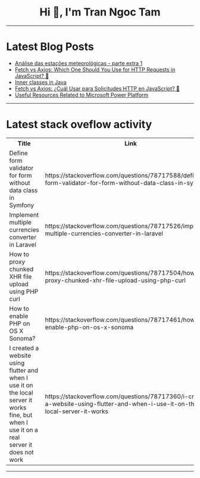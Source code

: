 <h1 align="center">Hi 👋, I'm Tran Ngoc Tam</h1>

---

# Latest Blog Posts 
<!-- BLOG-POST-LIST:START -->
- [Análise das estações meteorológicas - parte extra 1](https://dev.to/devsnorte/analise-das-estacoes-meteorologicas-parte-extra-1-4734)
- [Fetch vs Axios: Which One Should You Use for HTTP Requests in JavaScript? 🚀](https://dev.to/marmariadev/fetch-vs-axios-which-one-should-you-use-for-http-requests-in-javascript-4d38)
- [Inner classes in Java](https://dev.to/prashantrmishra/inner-classes-in-java-2ln1)
- [Fetch vs Axios: ¿Cuál Usar para Solicitudes HTTP en JavaScript? 🚀](https://dev.to/marmariadev/fetch-vs-axios-cual-usar-para-solicitudes-http-en-javascript-154d)
- [Useful Resources Related to Microsoft Power Platform](https://dev.to/someshr94/useful-resources-related-to-microsoft-power-platform-5b6d)
<!-- BLOG-POST-LIST:END -->

---

# Latest stack oveflow activity
<table>
  <tr><th>Title</th><th>Link</th></tr>
  <!-- STACKOVERFLOW:START --><tr><td>Define form validator for form without data class in Symfony</td><td>https://stackoverflow.com/questions/78717588/define-form-validator-for-form-without-data-class-in-symfony</td></tr><tr><td>Implement multiple currencies converter in Laravel</td><td>https://stackoverflow.com/questions/78717526/implement-multiple-currencies-converter-in-laravel</td></tr><tr><td>How to proxy chunked XHR file upload using PHP curl</td><td>https://stackoverflow.com/questions/78717504/how-to-proxy-chunked-xhr-file-upload-using-php-curl</td></tr><tr><td>How to enable PHP on OS X Sonoma?</td><td>https://stackoverflow.com/questions/78717461/how-to-enable-php-on-os-x-sonoma</td></tr><tr><td>I created a website using flutter and when I use it on the local server it works fine, but when I use it on a real server it does not work</td><td>https://stackoverflow.com/questions/78717360/i-created-a-website-using-flutter-and-when-i-use-it-on-the-local-server-it-works</td></tr><!-- STACKOVERFLOW:END -->
</table>

---


